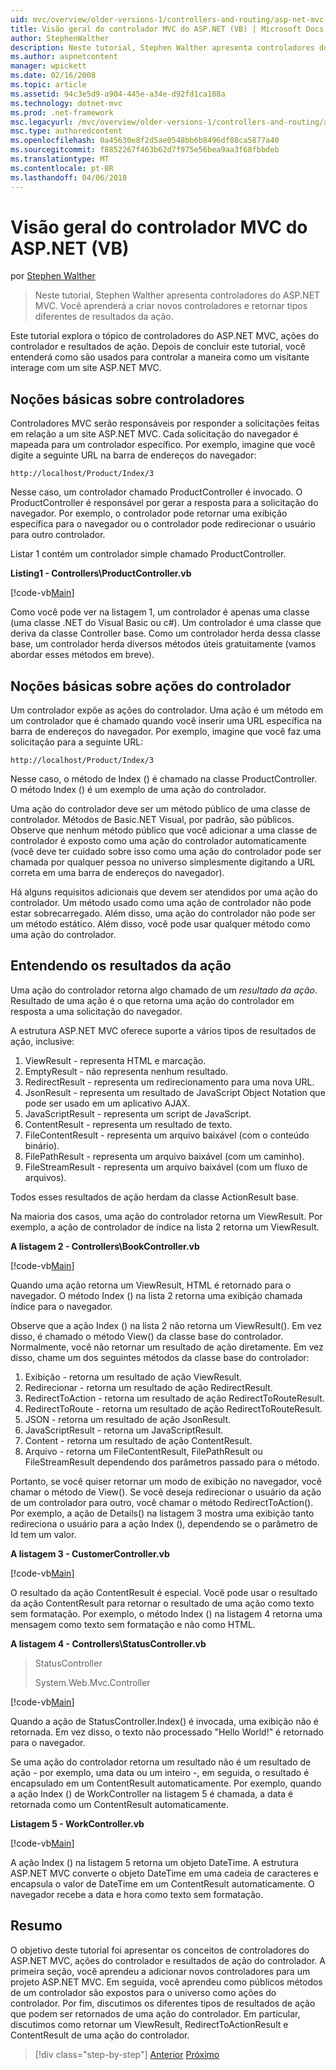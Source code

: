 ```yaml
---
uid: mvc/overview/older-versions-1/controllers-and-routing/asp-net-mvc-controller-overview-vb
title: Visão geral do controlador MVC do ASP.NET (VB) | Microsoft Docs
author: StephenWalther
description: Neste tutorial, Stephen Walther apresenta controladores do ASP.NET MVC. Você aprenderá a criar novos controladores e retornar tipos diferentes de res de ação...
ms.author: aspnetcontent
manager: wpickett
ms.date: 02/16/2008
ms.topic: article
ms.assetid: 94c3e5d9-a904-445e-a34e-d92fd1ca108a
ms.technology: dotnet-mvc
ms.prod: .net-framework
msc.legacyurl: /mvc/overview/older-versions-1/controllers-and-routing/asp-net-mvc-controller-overview-vb
msc.type: authoredcontent
ms.openlocfilehash: 0a45630e8f2d5ae0548bb6b8496df08ca5877a40
ms.sourcegitcommit: f8852267f463b62d7f975e56bea9aa3f68fbbdeb
ms.translationtype: MT
ms.contentlocale: pt-BR
ms.lasthandoff: 04/06/2018
---
```

<a name="aspnet-mvc-controller-overview-vb"></a>Visão geral do controlador MVC do ASP.NET (VB)
====================
por [Stephen Walther](https://github.com/StephenWalther)

> Neste tutorial, Stephen Walther apresenta controladores do ASP.NET MVC. Você aprenderá a criar novos controladores e retornar tipos diferentes de resultados da ação.


Este tutorial explora o tópico de controladores do ASP.NET MVC, ações do controlador e resultados de ação. Depois de concluir este tutorial, você entenderá como são usados para controlar a maneira como um visitante interage com um site ASP.NET MVC.

## <a name="understanding-controllers"></a>Noções básicas sobre controladores

Controladores MVC serão responsáveis por responder a solicitações feitas em relação a um site ASP.NET MVC. Cada solicitação do navegador é mapeada para um controlador específico. Por exemplo, imagine que você digite a seguinte URL na barra de endereços do navegador:

`http://localhost/Product/Index/3`

Nesse caso, um controlador chamado ProductController é invocado. O ProductController é responsável por gerar a resposta para a solicitação do navegador. Por exemplo, o controlador pode retornar uma exibição específica para o navegador ou o controlador pode redirecionar o usuário para outro controlador.

Listar 1 contém um controlador simple chamado ProductController.

**Listing1 - Controllers\ProductController.vb**

[!code-vb[Main](asp-net-mvc-controller-overview-vb/samples/sample1.vb)]

Como você pode ver na listagem 1, um controlador é apenas uma classe (uma classe .NET do Visual Basic ou c#). Um controlador é uma classe que deriva da classe Controller base. Como um controlador herda dessa classe base, um controlador herda diversos métodos úteis gratuitamente (vamos abordar esses métodos em breve).

## <a name="understanding-controller-actions"></a>Noções básicas sobre ações do controlador

Um controlador expõe as ações do controlador. Uma ação é um método em um controlador que é chamado quando você inserir uma URL específica na barra de endereços do navegador. Por exemplo, imagine que você faz uma solicitação para a seguinte URL:

`http://localhost/Product/Index/3`

Nesse caso, o método de Index () é chamado na classe ProductController. O método Index () é um exemplo de uma ação do controlador.

Uma ação do controlador deve ser um método público de uma classe de controlador. Métodos de Basic.NET Visual, por padrão, são públicos. Observe que nenhum método público que você adicionar a uma classe de controlador é exposto como uma ação do controlador automaticamente (você deve ter cuidado sobre isso como uma ação do controlador pode ser chamada por qualquer pessoa no universo simplesmente digitando a URL correta em uma barra de endereços do navegador).

Há alguns requisitos adicionais que devem ser atendidos por uma ação do controlador. Um método usado como uma ação de controlador não pode estar sobrecarregado. Além disso, uma ação do controlador não pode ser um método estático. Além disso, você pode usar qualquer método como uma ação do controlador.

## <a name="understanding-action-results"></a>Entendendo os resultados da ação

Uma ação do controlador retorna algo chamado de um *resultado da ação*. Resultado de uma ação é o que retorna uma ação do controlador em resposta a uma solicitação do navegador.

A estrutura ASP.NET MVC oferece suporte a vários tipos de resultados de ação, inclusive:

1. ViewResult - representa HTML e marcação.
2. EmptyResult - não representa nenhum resultado.
3. RedirectResult - representa um redirecionamento para uma nova URL.
4. JsonResult - representa um resultado de JavaScript Object Notation que pode ser usado em um aplicativo AJAX.
5. JavaScriptResult - representa um script de JavaScript.
6. ContentResult - representa um resultado de texto.
7. FileContentResult - representa um arquivo baixável (com o conteúdo binário).
8. FilePathResult - representa um arquivo baixável (com um caminho).
9. FileStreamResult - representa um arquivo baixável (com um fluxo de arquivos).

Todos esses resultados de ação herdam da classe ActionResult base.

Na maioria dos casos, uma ação do controlador retorna um ViewResult. Por exemplo, a ação de controlador de índice na lista 2 retorna um ViewResult.

**A listagem 2 - Controllers\BookController.vb**

[!code-vb[Main](asp-net-mvc-controller-overview-vb/samples/sample2.vb)]

Quando uma ação retorna um ViewResult, HTML é retornado para o navegador. O método Index () na lista 2 retorna uma exibição chamada índice para o navegador.

Observe que a ação Index () na lista 2 não retorna um ViewResult(). Em vez disso, é chamado o método View() da classe base do controlador. Normalmente, você não retornar um resultado de ação diretamente. Em vez disso, chame um dos seguintes métodos da classe base do controlador:

1. Exibição - retorna um resultado de ação ViewResult.
2. Redirecionar - retorna um resultado de ação RedirectResult.
3. RedirectToAction - retorna um resultado de ação RedirectToRouteResult.
4. RedirectToRoute - retorna um resultado de ação RedirectToRouteResult.
5. JSON - retorna um resultado de ação JsonResult.
6. JavaScriptResult - retorna um JavaScriptResult.
7. Content - retorna um resultado de ação ContentResult.
8. Arquivo - retorna um FileContentResult, FilePathResult ou FileStreamResult dependendo dos parâmetros passado para o método.

Portanto, se você quiser retornar um modo de exibição no navegador, você chamar o método de View(). Se você deseja redirecionar o usuário da ação de um controlador para outro, você chamar o método RedirectToAction(). Por exemplo, a ação de Details() na listagem 3 mostra uma exibição tanto redireciona o usuário para a ação Index (), dependendo se o parâmetro de Id tem um valor.

**A listagem 3 - CustomerController.vb**

[!code-vb[Main](asp-net-mvc-controller-overview-vb/samples/sample3.vb)]

O resultado da ação ContentResult é especial. Você pode usar o resultado da ação ContentResult para retornar o resultado de uma ação como texto sem formatação. Por exemplo, o método Index () na listagem 4 retorna uma mensagem como texto sem formatação e não como HTML.

**A listagem 4 - Controllers\StatusController.vb**

> StatusController
> 
> 
> System.Web.Mvc.Controller


[!code-vb[Main](asp-net-mvc-controller-overview-vb/samples/sample4.vb)]

Quando a ação de StatusController.Index() é invocada, uma exibição não é retornada. Em vez disso, o texto não processado "Hello World!" é retornado para o navegador.

Se uma ação do controlador retorna um resultado não é um resultado de ação - por exemplo, uma data ou um inteiro -, em seguida, o resultado é encapsulado em um ContentResult automaticamente. Por exemplo, quando a ação Index () de WorkController na listagem 5 é chamada, a data é retornada como um ContentResult automaticamente.

**Listagem 5 - WorkController.vb**

[!code-vb[Main](asp-net-mvc-controller-overview-vb/samples/sample5.vb)]

A ação Index () na listagem 5 retorna um objeto DateTime. A estrutura ASP.NET MVC converte o objeto DateTime em uma cadeia de caracteres e encapsula o valor de DateTime em um ContentResult automaticamente. O navegador recebe a data e hora como texto sem formatação.

## <a name="summary"></a>Resumo

O objetivo deste tutorial foi apresentar os conceitos de controladores do ASP.NET MVC, ações do controlador e resultados de ação do controlador. A primeira seção, você aprendeu a adicionar novos controladores para um projeto ASP.NET MVC. Em seguida, você aprendeu como públicos métodos de um controlador são expostos para o universo como ações do controlador. Por fim, discutimos os diferentes tipos de resultados de ação que podem ser retornados de uma ação do controlador. Em particular, discutimos como retornar um ViewResult, RedirectToActionResult e ContentResult de uma ação do controlador.

> [!div class="step-by-step"]
> [Anterior](creating-a-custom-route-constraint-cs.md)
> [Próximo](creating-custom-routes-vb.md)
